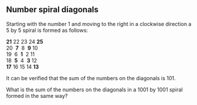 ## Number spiral diagonals

Starting with the number $1$ and moving to the right in a clockwise direction a $5$ by $5$ spiral is formed as follows:

**21** 22 23 24 **25**  
20  **7**  8  **9** 10  
19  6  **1**  2 11  
18  **5**  4  **3** 12  
**17** 16 15 14 **13**

It can be verified that the sum of the numbers on the diagonals is $101$.

What is the sum of the numbers on the diagonals in a $1001$ by $1001$ spiral formed in the same way?
